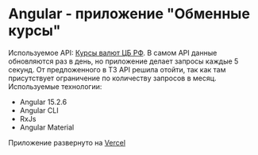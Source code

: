 # Angular - приложение "Обменные курсы"
Используемое API: [Курсы валют ЦБ РФ](https://www.cbr-xml-daily.ru/daily_json.js). В самом API данные обновляются раз в день, но приложение делает запросы каждые 5 секунд. От предложенного в ТЗ API решила отойти, так как там присутствует ограничение по количеству запросов в месяц. 
Используемые технологии: 
* Angular 15.2.6
* Angular CLI
* RxJs
* Angular Material

Приложение развернуто на [Vercel](https://exchange-rates-angular.vercel.app/)
